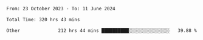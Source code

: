

<!--START_SECTION:waka-->

```txt
From: 23 October 2023 - To: 11 June 2024

Total Time: 320 hrs 43 mins

Other              212 hrs 44 mins ██████████░░░░░░░░░░░░░░░   39.88 %
```

<!--END_SECTION:waka-->
